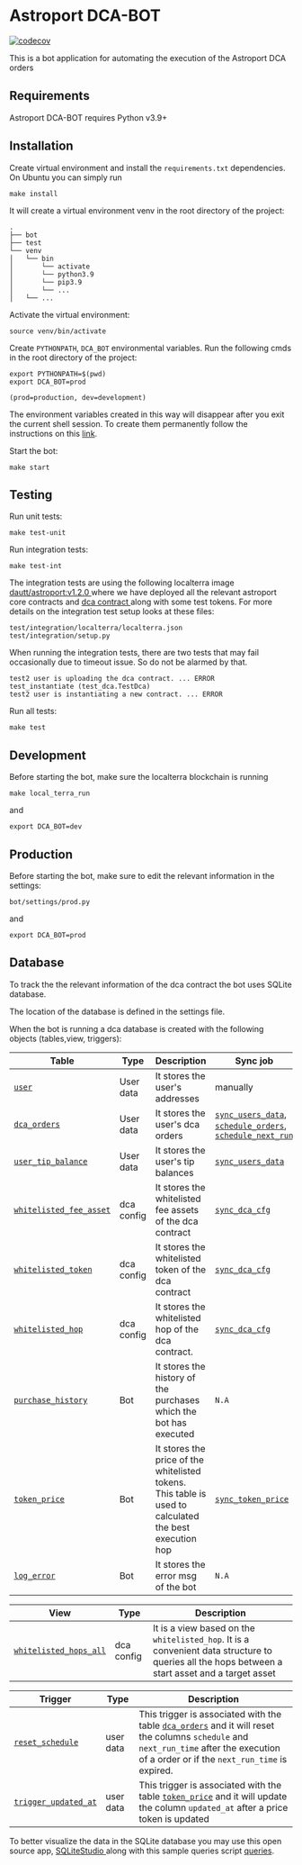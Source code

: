 # Astroport DCA-BOT

[![codecov](https://codecov.io/gh/astroport-fi/astroport-dca/branch/main/graph/badge.svg?token=WDA8WEI7MI)](https://codecov.io/gh/astroport-fi/astroport-dca)

This is a bot application for automating the execution of the Astroport DCA orders


## Requirements

Astroport DCA-BOT requires Python v3.9+

## Installation

Create virtual environment and install the `requirements.txt` dependencies. On Ubuntu you can simply run


```
make install
```

It will create a virtual environment venv in the root directory of the project:

```
.
├── bot
├── test
└── venv
│   └── bin
│       └── activate
│       └── python3.9
│       └── pip3.9
│       └── ...
│   └── ...

```

Activate the virtual environment:

```
source venv/bin/activate
```

Create `PYTHONPATH`, `DCA_BOT` environmental variables. Run the following cmds in the root directory of the project:

```
export PYTHONPATH=$(pwd)
export DCA_BOT=prod

(prod=production, dev=development)
```

The environment variables created in this way will disappear after you exit the current shell session. To create them permanently follow the instructions on this <a href="https://phoenixnap.com/kb/linux-set-environment-variable">link</a>.

Start the bot:

```
make start
```

## Testing

Run unit tests:

```
make test-unit
```

Run integration tests:

```
make test-int
```

The integration tests are using the following localterra image <a href="https://hub.docker.com/layers/dautt/astroport/v1.2.0/images/sha256-63d8c3ecbc0cf262581b59cc6a7ffa4d0440deacb6878d60449f97eea9a6bf1d?context=repo"> dautt/astroport:v1.2.0 </a> where we have deployed all the relevant astroport core contracts and <a href="https://github.com/kaimen-sano/astroport-dca-mirror/blob/master/README.md"> dca contract </a> along with some test tokens. For more details on the integration test setup looks at these files:

```
test/integration/localterra/localterra.json
test/integration/setup.py
```

When running the integration tests, there are two tests that may fail occasionally due to timeout issue. So do not be alarmed by that.  

```
test2 user is uploading the dca contract. ... ERROR
test_instantiate (test_dca.TestDca)
test2 user is instantiating a new contract. ... ERROR
```



Run all tests:

```
make test
```


## Development
Before starting the bot, make sure the localterra blockchain is running

```
make local_terra_run
```
and 

```
export DCA_BOT=dev
```


## Production
Before starting the bot, make sure to edit the relevant information in the settings:

```
bot/settings/prod.py
```
and 

```
export DCA_BOT=prod
```



## Database 

To track the the relevant information of the dca contract the bot uses SQLite database.

The location of the database is defined in the settings file.

When the bot is running a dca database is created with the following objects (tables,view, triggers):


| Table                  | Type            |  Description                       | Sync job    | Sync cfg|
| ---------------------- | ----------------| ---------------------------------  | ----------- |---------|
| [`user`](bot/db/table/user.py) | User data | It stores the user's addresses   | manually |
| [`dca_orders`](bot/db/table/dca_order.py) | User data | It stores the user's dca orders| [`sync_users_data`](bot/db_sync.py), [`schedule_orders`](bot/exec_order.py), [`schedule_next_run`](bot/exec_order.py) | [`SYNC_USER_FREQ`](bot/settings/default.py), [`SCHEDULE_ORDER_FREQ`](bot/settings/default.py)|
| [`user_tip_balance`](bot/db/table/user_tip_balance.py) | User data | It stores the user's tip balances| [`sync_users_data`](bot/db_sync.py)|[`SYNC_USER_FREQ`](bot/settings/default.py)|
| [`whitelisted_fee_asset`](bot/db/table/whitelisted_fee_asset.py) | dca config | It stores the whitelisted fee assets of the dca contract| [`sync_dca_cfg`](bot/db_sync.py)|[`SYNC_CFG_FREQ`](bot/settings/default.py)|
| [`whitelisted_token`](bot/db/table/whitelisted_token.py) | dca config | It stores the whitelisted token of the dca contract| [`sync_dca_cfg`](bot/db_sync.py)|[`SYNC_CFG_FREQ`](bot/settings/default.py)|
| [`whitelisted_hop`](bot/db/table/whitelisted_hop.py) | dca config  | It stores the whitelisted hop of the dca contract.| [`sync_dca_cfg`](bot/db_sync.py)|[`SYNC_CFG_FREQ`](bot/settings/default.py)|
| [`purchase_history`](bot/db/table/purchase_history.py) | Bot | It stores the history of the purchases which the bot has executed| `N.A`|`N.A`|
| [`token_price`](bot/db/table/token_price.py) | Bot | It stores the price of the whitelisted tokens. This table is used to calculated the best execution hop| [`sync_token_price`](bot/db_sync.py)| [`SYNC_TOKEN_PRICE_FREQ`](bot/settings/default.py)|
| [`log_error`](bot/db/table/log_error.py) | Bot | It stores the error msg of the bot|`N.A`|`N.A`|


| View                  | Type            |  Description                       |
| ---------------------- | ----------------| --------------------------------- |
| [`whitelisted_hops_all`](bot/db/view/whitelisted_hops_all.py) | dca config |It is a view based on the `whitelisted_hop`. It is a convenient data structure to queries all the hops between a start asset and a target asset |


| Trigger                  | Type            |  Description                       |
| ---------------------- | ----------------| --------------------------------- |
| [`reset_schedule`](bot/db/table/dca_order.py) | user data |This trigger is associated with the table [`dca_orders`](bot/db/table/dca_order.py) and it  will reset the columns `schedule` and `next_run_time` after the execution of a order or if the `next_run_time` is expired.|
| [`trigger_updated_at`](bot/db/table/token_price.py) | user data |This trigger  is associated with the table [`token_price`](bot/db/table/token_price.py) and it will update the column `updated_at` after a price token is updated |


To better visualize the data in the SQLite database you may use this open source app, <a href="https://sqlitestudio.pl/"> SQLiteStudio </a> along with this sample queries script [queries](bot/db/queries.sql).





